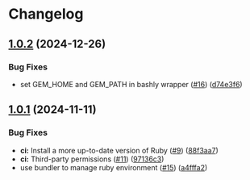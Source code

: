 # Changelog

## [1.0.2](https://github.com/pcrockett/asdf-bashly/compare/v1.0.1...v1.0.2) (2024-12-26)


### Bug Fixes

* set GEM_HOME and GEM_PATH in bashly wrapper ([#16](https://github.com/pcrockett/asdf-bashly/issues/16)) ([d74e3f6](https://github.com/pcrockett/asdf-bashly/commit/d74e3f6eda24d39e5d5d5f797b0f487ede577fb6))

## [1.0.1](https://github.com/pcrockett/asdf-bashly/compare/v1.0.0...v1.0.1) (2024-11-11)


### Bug Fixes

* **ci:** Install a more up-to-date version of Ruby ([#9](https://github.com/pcrockett/asdf-bashly/issues/9)) ([88f3aa7](https://github.com/pcrockett/asdf-bashly/commit/88f3aa7ec69c708b7a834c85d13c03d4d01486b0))
* **ci:** Third-party permissions ([#11](https://github.com/pcrockett/asdf-bashly/issues/11)) ([97136c3](https://github.com/pcrockett/asdf-bashly/commit/97136c3eec36b9910516a95c34f54498fb708903))
* use bundler to manage ruby environment ([#15](https://github.com/pcrockett/asdf-bashly/issues/15)) ([a4fffa2](https://github.com/pcrockett/asdf-bashly/commit/a4fffa210d39f816105050459b7aa0e2bf7cc659))
